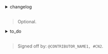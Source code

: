 <details>


  <summary>changelog</summary>
  <br>


YourChangeCategory:

    1. Your first changed element.

    2. Your second changed element.

  ...


</details>
<br>



> Optional.
<details>  


  <summary>to_do</summary>
  <br>


- [] Your first To-Do element.
- [] Your second To-Do element.


</details>
<br>


> Signed off by: `@CONTRIBUTOR_NAME1, #CN2`.
